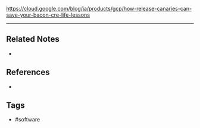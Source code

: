 https://cloud.google.com/blog/ja/products/gcp/how-release-canaries-can-save-your-bacon-cre-life-lessons

---
## Related Notes
- 

## References
- 

## Tags
- #software 
